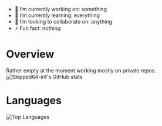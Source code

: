 


- 🔭 I’m currently working on: something
- 🌱 I’m currently learning: everything
- 👯 I’m looking to collaborate on: anything
- ⚡ Fun fact: nothing

# Overview
Rather empty at the moment working mostly on private repos. <br>
![Skipped64-inf's GitHub stats](https://github-readme-stats.vercel.app/api?username=Skipped64-inf&count_private=true&show_icons=true&theme=radical)

# Languages
![Top Languages](https://github-readme-stats.vercel.app/api/top-langs/?username=Skipped64-inf&count_private=true&layout=compact)
